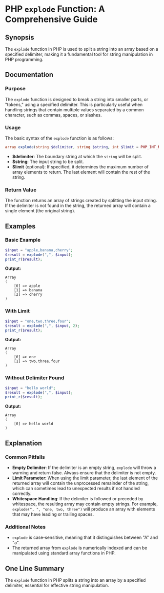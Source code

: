 <!--
Meta Description: # PHP `explode` Function: A Comprehensive Guide ## Synopsis The `explode` function in PHP is used to split a string into an array based on a specified...
Meta Keywords: string, array, explode, delimiter, php
-->

# PHP `explode` Function: A Comprehensive Guide

## Synopsis
The `explode` function in PHP is used to split a string into an array based on a specified delimiter, making it a fundamental tool for string manipulation in PHP programming.

## Documentation
### Purpose
The `explode` function is designed to break a string into smaller parts, or "tokens," using a specified delimiter. This is particularly useful when handling strings that contain multiple values separated by a common character, such as commas, spaces, or slashes.

### Usage
The basic syntax of the `explode` function is as follows:

```php
array explode(string $delimiter, string $string, int $limit = PHP_INT_MAX);
```

- **$delimiter**: The boundary string at which the `string` will be split.
- **$string**: The input string to be split.
- **$limit** (optional): If specified, it determines the maximum number of array elements to return. The last element will contain the rest of the string.

### Return Value
The function returns an array of strings created by splitting the input string. If the delimiter is not found in the string, the returned array will contain a single element (the original string).

## Examples
### Basic Example
```php
$input = "apple,banana,cherry";
$result = explode(",", $input);
print_r($result);
```
**Output:**
```
Array
(
    [0] => apple
    [1] => banana
    [2] => cherry
)
```

### With Limit
```php
$input = "one,two,three,four";
$result = explode(",", $input, 2);
print_r($result);
```
**Output:**
```
Array
(
    [0] => one
    [1] => two,three,four
)
```

### Without Delimiter Found
```php
$input = "hello world";
$result = explode(",", $input);
print_r($result);
```
**Output:**
```
Array
(
    [0] => hello world
)
```

## Explanation
### Common Pitfalls
- **Empty Delimiter**: If the delimiter is an empty string, `explode` will throw a warning and return false. Always ensure that the delimiter is not empty.
- **Limit Parameter**: When using the limit parameter, the last element of the returned array will contain the unprocessed remainder of the string, which can sometimes lead to unexpected results if not handled correctly.
- **Whitespace Handling**: If the delimiter is followed or preceded by whitespace, the resulting array may contain empty strings. For example, `explode(", ", "one, two, three")` will produce an array with elements that may have leading or trailing spaces.

### Additional Notes
- `explode` is case-sensitive, meaning that it distinguishes between "A" and "a". 
- The returned array from `explode` is numerically indexed and can be manipulated using standard array functions in PHP.

## One Line Summary
The `explode` function in PHP splits a string into an array by a specified delimiter, essential for effective string manipulation.